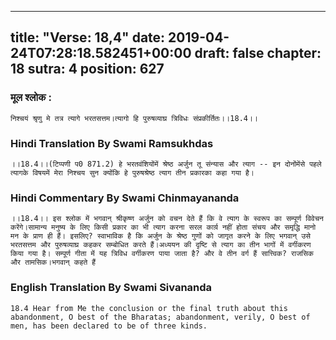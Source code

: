 
---
title: "Verse: 18,4"
date: 2019-04-24T07:28:18.582451+00:00
draft: false
chapter: 18
sutra: 4
position: 627
---
### मूल श्लोक :
```
निश्चयं श्रृणु मे तत्र त्यागे भरतसत्तम।त्यागो हि पुरुषव्याघ्र त्रिविधः संप्रकीर्तितः।।18.4।।

```

### Hindi Translation By Swami Ramsukhdas
```
।।18.4।।(टिप्पणी प0 871.2) हे भरतवंशियोंमें श्रेष्ठ अर्जुन तू संन्यास और त्याग -- इन दोनोंमेंसे पहले त्यागके विषयमें मेरा निश्चय सुन क्योंकि हे पुरुषश्रेष्ठ त्याग तीन प्रकारका कहा गया है।

```

### Hindi Commentary By Swami Chinmayananda
```
।।18.4।। इस श्लोक में भगवान् श्रीकृष्ण अर्जुन को वचन देते हैं कि वे त्याग के स्वरूप का सम्पूर्ण विवेचन करेंगे।सामान्य मनुष्य के लिए किसी प्रकार का भी त्याग करना सरल कार्य़ नहीं होता संचय और समृद्धि मानो मन के प्राण ही हैं। इसलिए? स्वाभाविक है कि अर्जुन के श्रेष्ठ गुणों को जागृत करने के लिए भगवान् उसे भरतसत्तम और पुरुषव्याघ्र कहकर सम्बोधित करते हैं।अध्ययन की दृष्टि से त्याग का तीन भागों में वर्गीकरण किया गया है। सम्पूर्ण गीता में यह त्रिविध वर्गीकरण पाया जाता है? और वे तीन वर्ग हैं सात्त्विक? राजसिक और तामसिक।भगवान् कहते हैं

```

### English Translation By Swami  Sivananda
```
18.4 Hear from Me the conclusion or the final truth about this abandonment, O best of the Bharatas; abandonment, verily, O best of men, has been declared to be of three kinds.

```

